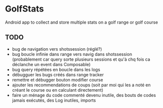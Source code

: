# GolfStats
Android app to collect and store multiple stats on a golf range or golf course

## TODO
- bug de navigation vers shotssession (réglé?)
- bug boucle infinie dans range vers navig dans shotssession (probablement car query sorte plusieurs sessions et qu'à chq fois ca déclanche un event dans Composable)
- bug query répétées en boucle dans les logs
- débugguer les bugs créés dans range tracker
- remettre et débugger bouton modifier course
- ajouter les recommendations de coups (soit par moi qui les a noté en créant le course ou en calculant directement)
- faire un ménage du code commenté devenu inutile, des bouts de codes jamais exécutés, des Log inutiles, imports
